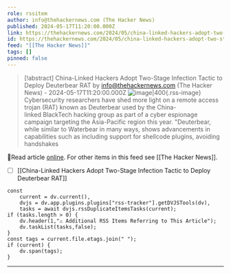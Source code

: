 ```yaml
---
role: rssitem
author: info@thehackernews.com (The Hacker News)
published: 2024-05-17T11:20:00.000Z
link: https://thehackernews.com/2024/05/china-linked-hackers-adopt-two-stage.html
id: https://thehackernews.com/2024/05/china-linked-hackers-adopt-two-stage.html
feed: "[[The Hacker News]]"
tags: []
pinned: false
---
```


> [!abstract] China-Linked Hackers Adopt Two-Stage Infection Tactic to Deploy Deuterbear RAT by info@thehackernews.com (The Hacker News) - 2024-05-17T11:20:00.000Z
> ![image|400](https://blogger.googleusercontent.com/img/b/R29vZ2xl/AVvXsEjd44DTDc43zIEkapTS7x1xzyCuyAq_BI-BiV3FPnh7kVYP1TcsOx6e8Vrbg1HCEfH5WSLrvA5nQqj6MuOxwidV_Z932WsQP4IY4evbsueNrOTCA41v9AK8CSs7sEGvsiLkFMK9y_wVU6sMKHy3ga73CEwIJjnJjLdbfBUD2QihTjVvHBxrbWQXpYfiiNKn/s1600/cyber.jpg){.rss-image}
> Cybersecurity researchers have shed more light on a remote access trojan (RAT) known as Deuterbear used by the China-linked BlackTech hacking group as part of a cyber espionage campaign targeting the Asia-Pacific region this year. "Deuterbear, while similar to Waterbear in many ways, shows advancements in capabilities such as including support for shellcode plugins, avoiding handshakes

🔗Read article [online](https://thehackernews.com/2024/05/china-linked-hackers-adopt-two-stage.html). For other items in this feed see [[The Hacker News]].

- [ ] [[China-Linked Hackers Adopt Two-Stage Infection Tactic to Deploy Deuterbear RAT]]

~~~dataviewjs
const
    current = dv.current(),
	dvjs = dv.app.plugins.plugins["rss-tracker"].getDVJSTools(dv),
	tasks = await dvjs.rssDuplicateItemsTasks(current);
if (tasks.length > 0) {
	dv.header(1,"⚠ Additional RSS Items Referring to This Article");
    dv.taskList(tasks,false);
}
const tags = current.file.etags.join(" ");
if (current) {
	dv.span(tags);
}
~~~

- - -
